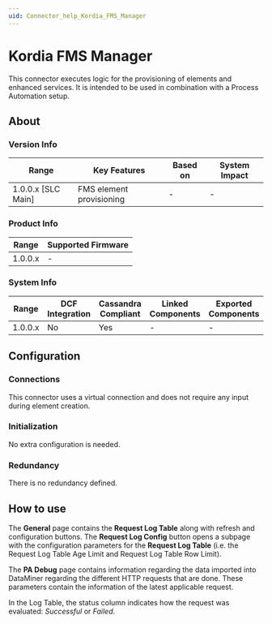 ```yaml
---
uid: Connector_help_Kordia_FMS_Manager
---
```


# Kordia FMS Manager

This connector executes logic for the provisioning of elements and enhanced services. It is intended to be used in combination with a Process Automation setup.

## About

### Version Info

| **Range**            | **Key Features**         | **Based on** | **System Impact** |
|----------------------|--------------------------|--------------|-------------------|
| 1.0.0.x \[SLC Main\] | FMS element provisioning | \-           | \-                |

### Product Info

| Range     | Supported Firmware     |
|-----------|------------------------|
| 1.0.0.x   | \-                     |

### System Info

| Range     | DCF Integration     | Cassandra Compliant     | Linked Components     | Exported Components     |
|-----------|---------------------|-------------------------|-----------------------|-------------------------|
| 1.0.0.x   | No                  | Yes                     | \-                    | \-                      |

## Configuration

### Connections

This connector uses a virtual connection and does not require any input during element creation.

### Initialization

No extra configuration is needed.

### Redundancy

There is no redundancy defined.

## How to use

The **General** page contains the **Request Log Table** along with refresh and configuration buttons. The **Request Log Config** button opens a subpage with the configuration parameters for the **Request Log Table** (i.e. the Request Log Table Age Limit and Request Log Table Row Limit).

The **PA Debug** page contains information regarding the data imported into DataMiner regarding the different HTTP requests that are done. These parameters contain the information of the latest applicable request.

In the Log Table, the status column indicates how the request was evaluated: *Successful* or *Failed*.
